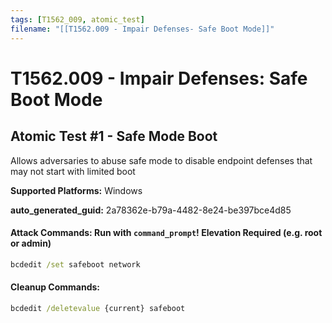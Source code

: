 ```yaml
---
tags: [T1562_009, atomic_test]
filename: "[[T1562.009 - Impair Defenses- Safe Boot Mode]]"
---
```

# T1562.009 - Impair Defenses: Safe Boot Mode

## Atomic Test #1 - Safe Mode Boot
Allows adversaries to abuse safe mode to disable endpoint defenses that may not start with limited boot

**Supported Platforms:** Windows


**auto_generated_guid:** 2a78362e-b79a-4482-8e24-be397bce4d85






#### Attack Commands: Run with `command_prompt`!  Elevation Required (e.g. root or admin) 


```cmd
bcdedit /set safeboot network
```

#### Cleanup Commands:
```cmd
bcdedit /deletevalue {current} safeboot
```





<br/>
